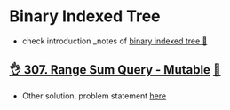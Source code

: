 # Binary Indexed Tree
- check introduction _notes of [binary indexed tree :notebook:](../../_notes/binary_index_tree.md)

## [:ok_hand: 307. Range Sum Query - Mutable](https://leetcode.com/problems/range-sum-query-mutable/) [:dart:](range_sum_query_mutable_binary_indexed_tree.h)
- Other solution, problem statement [here](../segment_tree/README.md#okhand-307-range-sum-query---mutablehttpsleetcodecomproblemsrange-sum-query-mutable-dartrangesumquerymutablesegmenttreeh)
